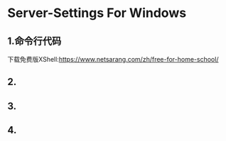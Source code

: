 # Server-Settings For Windows
## 1.命令行代码
下载免费版XShell:https://www.netsarang.com/zh/free-for-home-school/

## 2.

## 3.

## 4.
